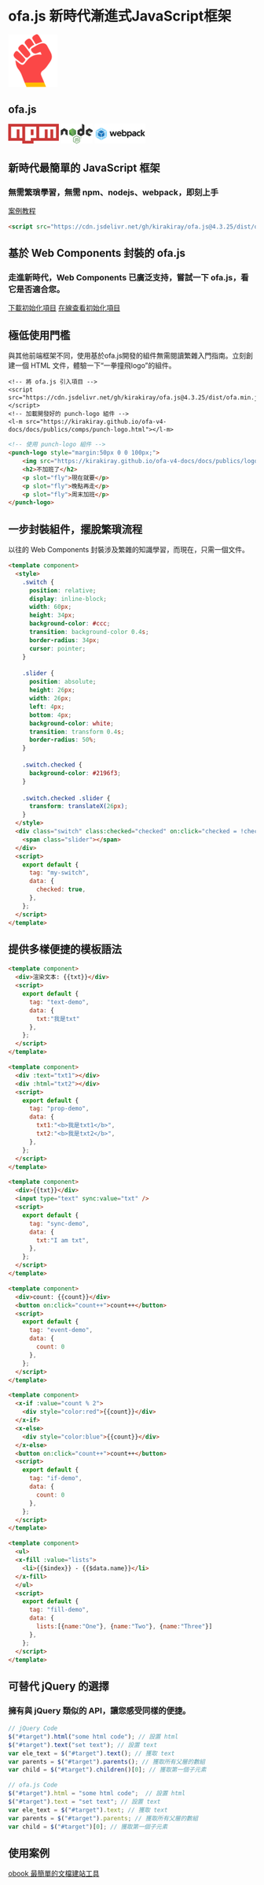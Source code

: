 # ofa.js 新時代漸進式JavaScript框架

<simp-block>

<punch-logo>
    <img src="../publics/logo.svg" width="100" logo alt="ofa.js" />
    <h2>ofa.js</h2>
    <img src="../publics/npm-logo.png" slot="fly" height="40" alt="npm" />
    <img src="../publics/nodejs-logo.png" slot="fly" height="40" alt="nodejs" />
    <img src="../publics/webpack-logo.png" slot="fly" height="40" alt="webpack" />
</punch-logo>

## 新時代最簡單的 JavaScript 框架

### 無需繁瑣學習，無需 npm、nodejs、webpack，即刻上手

[案例教程](./cases/index.md)

```html
<script src="https://cdn.jsdelivr.net/gh/kirakiray/ofa.js@4.3.25/dist/ofa.min.js"></script>
```

</simp-block>

<simp-block>

## 基於 Web Components 封裝的 ofa.js

### 走進新時代，Web Components 已廣泛支持，嘗試一下 ofa.js，看它是否適合您。

<support-platforms></support-platforms>

<a href="../publics/download/ofajs-start.zip" target="_blank">下載初始化項目</a>
<a href="../publics/download/ofajs-start/index.html" target="_blank">在線查看初始化項目</a>

</simp-block>

<simp-block>

## 極低使用門檻

與其他前端框架不同，使用基於ofa.js開發的組件無需閱讀繁雜入門指南。立刻創建一個 HTML 文件，體驗一下“一拳撞飛logo”的組件。

<html-viewer style="width:100%;">

```
<!-- 將 ofa.js 引入項目 -->
<script src="https://cdn.jsdelivr.net/gh/kirakiray/ofa.js@4.3.25/dist/ofa.min.js"></script>
<!-- 加載開發好的 punch-logo 組件 -->
<l-m src="https://kirakiray.github.io/ofa-v4-docs/docs/publics/comps/punch-logo.html"></l-m>
```

```html
<!-- 使用 punch-logo 組件 -->
<punch-logo style="margin:50px 0 0 100px;">
    <img src="https://kirakiray.github.io/ofa-v4-docs/docs/publics/logo.svg" logo height="90" />
    <h2>不加班了</h2>
    <p slot="fly">現在就要</p>
    <p slot="fly">晚點再走</p>
    <p slot="fly">周末加班</p>
</punch-logo>
```

</html-viewer>

</simp-block>

<simp-block>

## 一步封裝組件，擺脫繁瑣流程

以往的 Web Components 封裝涉及繁雜的知識學習，而現在，只需一個文件。

<comp-viewer comp-name="my-switch" max-height="500" style="width:100%;">

```html
<template component>
  <style>
    .switch {
      position: relative;
      display: inline-block;
      width: 60px;
      height: 34px;
      background-color: #ccc;
      transition: background-color 0.4s;
      border-radius: 34px;
      cursor: pointer;
    }

    .slider {
      position: absolute;
      height: 26px;
      width: 26px;
      left: 4px;
      bottom: 4px;
      background-color: white;
      transition: transform 0.4s;
      border-radius: 50%;
    }

    .switch.checked {
      background-color: #2196f3;
    }

    .switch.checked .slider {
      transform: translateX(26px);
    }
  </style>
  <div class="switch" class:checked="checked" on:click="checked = !checked">
    <span class="slider"></span>
  </div>
  <script>
    export default {
      tag: "my-switch",
      data: {
        checked: true,
      },
    };
  </script>
</template>
```

</comp-viewer>

</simp-block>


<simp-block>

## 提供多樣便捷的模板語法

<case-switch>

<comp-viewer switch-name="Render Text" comp-name="text-demo" max-height="500" style="width:100%;">

```html
<template component>
  <div>渲染文本: {{txt}}</div>
  <script>
    export default {
      tag: "text-demo",
      data: {
        txt:"我是txt"
      },
    };
  </script>
</template>
```

</comp-viewer>

<comp-viewer switch-name="Set Properties" comp-name="prop-demo" max-height="500" style="width:100%;">

```html
<template component>
  <div :text="txt1"></div>
  <div :html="txt2"></div>
  <script>
    export default {
      tag: "prop-demo",
      data: {
        txt1:"<b>我是txt1</b>",
        txt2:"<b>我是txt2</b>",
      },
    };
  </script>
</template>
```

</comp-viewer>


<comp-viewer switch-name="Sync Data" comp-name="sync-demo" max-height="500" style="width:100%;">

```html
<template component>
  <div>{{txt}}</div>
  <input type="text" sync:value="txt" />
  <script>
    export default {
      tag: "sync-demo",
      data: {
        txt:"I am txt",
      },
    };
  </script>
</template>
```

</comp-viewer>

<comp-viewer switch-name="Bind Event" comp-name="event-demo" max-height="500" style="width:100%;">

```html
<template component>
  <div>count: {{count}}</div>
  <button on:click="count++">count++</button>
  <script>
    export default {
      tag: "event-demo",
      data: {
        count: 0
      },
    };
  </script>
</template>
```

</comp-viewer>

<comp-viewer switch-name="Use If" comp-name="if-demo" max-height="500" style="width:100%;">

```html
<template component>
  <x-if :value="count % 2">
    <div style="color:red">{{count}}</div>
  </x-if>
  <x-else>
    <div style="color:blue">{{count}}</div>
  </x-else>
  <button on:click="count++">count++</button>
  <script>
    export default {
      tag: "if-demo",
      data: {
        count: 0
      },
    };
  </script>
</template>
```

</comp-viewer>


<comp-viewer switch-name="Use Fill" comp-name="fill-demo" max-height="500" style="width:100%;">

```html
<template component>
  <ul>
  <x-fill :value="lists">
    <li>{{$index}} - {{$data.name}}</li>
  </x-fill>
  </ul>
  <script>
    export default {
      tag: "fill-demo",
      data: {
        lists:[{name:"One"}, {name:"Two"}, {name:"Three"}]
      },
    };
  </script>
</template>
```

</comp-viewer>

</case-switch>

</simp-block>

<simp-block>

## 可替代 jQuery 的選擇

### 擁有與 jQuery 類似的 API，讓您感受同樣的便捷。

<split-code>

```javascript
// jQuery Code
$("#target").html("some html code"); // 設置 html
$("#target").text("set text"); // 設置 text
var ele_text = $("#target").text(); // 獲取 text
var parents = $("#target").parents(); // 獲取所有父層的數組
var child = $("#target").children()[0]; // 獲取第一個子元素
```

```javascript
// ofa.js Code
$("#target").html = "some html code";  // 設置 html
$("#target").text = "set text"; // 設置 text
var ele_text = $("#target").text; // 獲取 text
var parents = $("#target").parents; // 獲取所有父層的數組
var child = $("#target")[0]; // 獲取第一個子元素
```

</split-code>

</simp-block>

<simp-block>

## 使用案例

<a href="https://obook.ofajs.com/">obook 最簡單的文檔建站工具</a>

</simp-block>

<l-m src="https://cdn.jsdelivr.net/npm/obook@2.1.26/blocks/simp-block.html"></l-m>
<l-m src="../publics/comps/punch-logo.html"></l-m>
<l-m src="../publics/comps/support-platforms.html"></l-m>
<l-m src="../publics/comps/case-switch.html"></l-m>
<l-m src="../publics/comps/split-code.html"></l-m>


